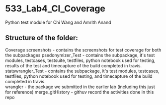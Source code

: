 # 533_Lab4_CI_Coverage
Python test module for Chi Wang and Amrith Anand

## Structure of the folder:  
Coverage screenshots - contains the screenshots	for test coverage for both the subpackages
psedonymizer_Test - contains the subpackage, it's test modules, testcases, testsuite, testfiles, python notebook used for testing, results of the test and timecapture of the build completed in travis.  
statswrangler_Test - contains the subpackage, it's test modules, testcases, testfiles, python notebook used for testing, and timecapture of the build completed in travis.  
wrangler - the package we submitted in the earlier lab (including this just for reference)
merge_gitHistory - githuv record the activities done in this repo  